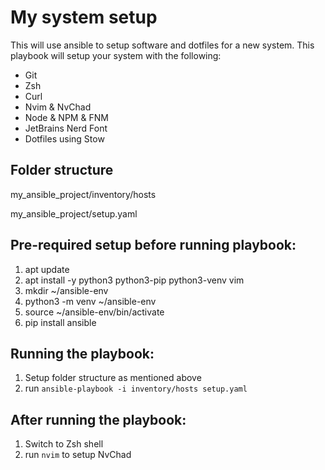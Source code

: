 # My system setup

This will use ansible to setup software and dotfiles for a new system.
This playbook will setup your system with the following:

- Git
- Zsh
- Curl
- Nvim & NvChad
- Node & NPM & FNM
- JetBrains Nerd Font
- Dotfiles using Stow

## Folder structure

my_ansible_project/inventory/hosts

my_ansible_project/setup.yaml

## Pre-required setup before running playbook:

1. apt update
2. apt install -y python3 python3-pip python3-venv vim
3. mkdir ~/ansible-env
4. python3 -m venv ~/ansible-env
5. source ~/ansible-env/bin/activate
6. pip install ansible

## Running the playbook:

1. Setup folder structure as mentioned above
2. run `ansible-playbook -i inventory/hosts setup.yaml`

## After running the playbook:

1. Switch to Zsh shell
2. run `nvim` to setup NvChad
